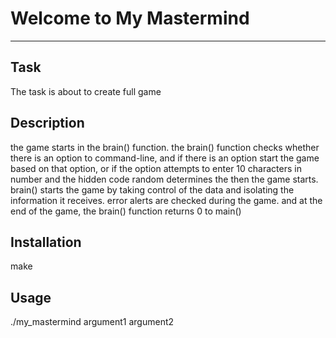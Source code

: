 # Welcome to My Mastermind
***

## Task
The task is about to create full game

## Description
the game starts in the brain() function. the brain() function checks whether there is an option to command-line, and if there is an option start the game based on that option, or if the option attempts to enter 10 characters in number and the hidden code random determines the then the game starts. brain() starts the game by taking control of the data and isolating the information it receives. error alerts are checked during the game. and at the end of the game, the brain() function returns 0 to main()

## Installation
make

## Usage

./my_mastermind argument1 argument2

